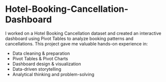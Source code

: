 # Hotel-Booking-Cancellation-Dashboard
I worked on a Hotel Booking Cancellation dataset and created an interactive dashboard using Pivot Tables to analyze booking patterns and cancellations. This project gave me valuable hands-on experience in:

* Data cleaning & preparation
* Pivot Tables & Pivot Charts
* Dashboard design & visualization
* Data-driven storytelling
* Analytical thinking and problem-solving
